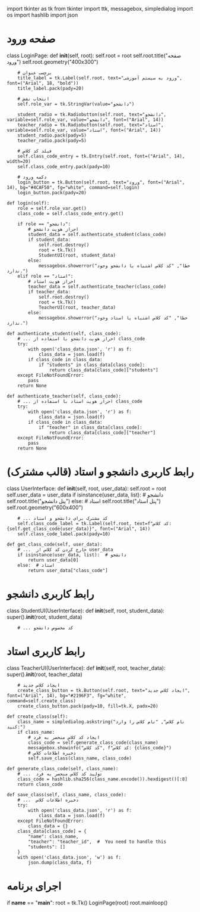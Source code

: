 import tkinter as tk
from tkinter import ttk, messagebox, simpledialog
import os
import hashlib
import json

# صفحه ورود
class LoginPage:
    def __init__(self, root):
        self.root = root
        self.root.title("صفحه ورود")
        self.root.geometry("400x300")

        # برچسب عنوان
        title_label = tk.Label(self.root, text="ورود به سیستم آموزشی", font=("Arial", 18, "bold"))
        title_label.pack(pady=20)

        # انتخاب نقش
        self.role_var = tk.StringVar(value="دانشجو")

        student_radio = tk.Radiobutton(self.root, text="دانشجو", variable=self.role_var, value="دانشجو", font=("Arial", 14))
        teacher_radio = tk.Radiobutton(self.root, text="استاد", variable=self.role_var, value="استاد", font=("Arial", 14))
        student_radio.pack(pady=5)
        teacher_radio.pack(pady=5)

        # فیلد کد کلاس
        self.class_code_entry = tk.Entry(self.root, font=("Arial", 14), width=20)
        self.class_code_entry.pack(pady=10)

        # دکمه ورود
        login_button = tk.Button(self.root, text="ورود", font=("Arial", 14), bg="#4CAF50", fg="white", command=self.login)
        login_button.pack(pady=20)

    def login(self):
        role = self.role_var.get()
        class_code = self.class_code_entry.get()

        if role == "دانشجو":
            # احراز هویت دانشجو
            student_data = self.authenticate_student(class_code)
            if student_data:
                self.root.destroy()
                root = tk.Tk()
                StudentUI(root, student_data)
            else:
                messagebox.showerror("خطا", "کد کلاس اشتباه یا دانشجو وجود ندارد.")
        elif role == "استاد":
            # احراز هویت استاد
            teacher_data = self.authenticate_teacher(class_code)
            if teacher_data:
                self.root.destroy()
                root = tk.Tk()
                TeacherUI(root, teacher_data)
            else:
                messagebox.showerror("خطا", "کد کلاس اشتباه یا استاد وجود ندارد.")

    def authenticate_student(self, class_code):
        # ... احراز هویت دانشجو با استفاده از class_code
        try:
            with open('class_data.json', 'r') as f:
                class_data = json.load(f)
            if class_code in class_data:
                if "students" in class_data[class_code]:
                    return class_data[class_code]["students"]
        except FileNotFoundError:
            pass
        return None

    def authenticate_teacher(self, class_code):
        # ... احراز هویت استاد با استفاده از class_code
        try:
            with open('class_data.json', 'r') as f:
                class_data = json.load(f)
            if class_code in class_data:
                if "teacher" in class_data[class_code]:
                    return class_data[class_code]["teacher"]
        except FileNotFoundError:
            pass
        return None

# رابط کاربری دانشجو و استاد (قالب مشترک)
class UserInterface:
    def __init__(self, root, user_data):
        self.root = root
        self.user_data = user_data
        if isinstance(user_data, list):  # دانشجو
            self.root.title("پنل دانشجو")
        else:  # استاد
            self.root.title("پنل استاد")
        self.root.geometry("600x400")

        # ... کد مشترک برای دانشجو و استاد
        self.class_code_label = tk.Label(self.root, text=f"کد کلاس: {self.get_class_code(user_data)}", font=("Arial", 14))
        self.class_code_label.pack(pady=10)

    def get_class_code(self, user_data):
        # ...  خارج کردن کد کلاس از user_data
        if isinstance(user_data, list):  # دانشجو
            return user_data[0]
        else:  # استاد
            return user_data["class_code"]

# رابط کاربری دانشجو
class StudentUI(UserInterface):
    def __init__(self, root, student_data):
        super().__init__(root, student_data)

        # ... کد مخصوص دانشجو

# رابط کاربری استاد
class TeacherUI(UserInterface):
    def __init__(self, root, teacher_data):
        super().__init__(root, teacher_data)

        # ایجاد کلاس جدید
        create_class_button = tk.Button(self.root, text="ایجاد کلاس جدید", font=("Arial", 14), bg="#2196F3", fg="white", command=self.create_class)
        create_class_button.pack(pady=10, fill=tk.X, padx=20)

    def create_class(self):
        class_name = simpledialog.askstring("نام کلاس", "نام کلاس را وارد کنید:")
        if class_name:
            # ایجاد کد کلاس منحصر به فرد
            class_code = self.generate_class_code(class_name)
            messagebox.showinfo("کد کلاس", f"کد کلاس: {class_code}")
            # ذخیره اطلاعات کلاس
            self.save_class(class_name, class_code)

    def generate_class_code(self, class_name):
        # ...  تولید کد کلاس منحصر به فرد
        class_code = hashlib.sha256(class_name.encode()).hexdigest()[:8]
        return class_code

    def save_class(self, class_name, class_code):
        # ...  ذخیره اطلاعات کلاس
        try:
            with open('class_data.json', 'r') as f:
                class_data = json.load(f)
        except FileNotFoundError:
            class_data = {}
        class_data[class_code] = {
            "name": class_name,
            "teacher": "teacher_id",  #  You need to handle this
            "students": []
        }
        with open('class_data.json', 'w') as f:
            json.dump(class_data, f)

# اجرای برنامه
if __name__ == "__main__":
    root = tk.Tk()
    LoginPage(root)
    root.mainloop()
